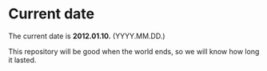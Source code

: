 # Current date

The current date is **2012.01.10.** (YYYY.MM.DD.)

This repository will be good when the world ends, so we will know how long it lasted.